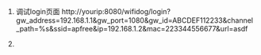 1. 调试login页面
http://yourip:8080/wifidog/login?gw_address=192.168.1.1&gw_port=1080&gw_id=ABCDEF112233&channel_path=%s&ssid=apfree&ip=192.168.1.2&mac=223344556677&url=asdf

2.
